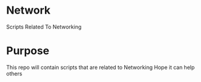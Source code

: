 # Network
 Scripts Related To Networking
# Purpose
This repo will contain scripts that are related to Networking
Hope it can help others
